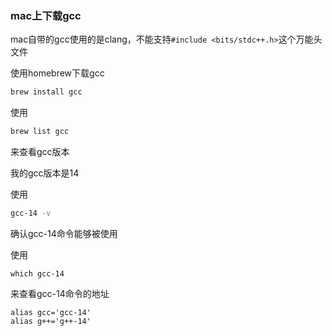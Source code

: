 

### mac上下载gcc
mac自带的gcc使用的是clang，不能支持`#include <bits/stdc++.h>`这个万能头文件

使用homebrew下载gcc
```bash
brew install gcc
```

使用

```bash
brew list gcc
```
来查看gcc版本

我的gcc版本是14

使用

```bash
gcc-14 -v
```

确认gcc-14命令能够被使用

使用
```shell
which gcc-14
```
来查看gcc-14命令的地址

```shell
alias gcc='gcc-14'
alias g++='g++-14'
```